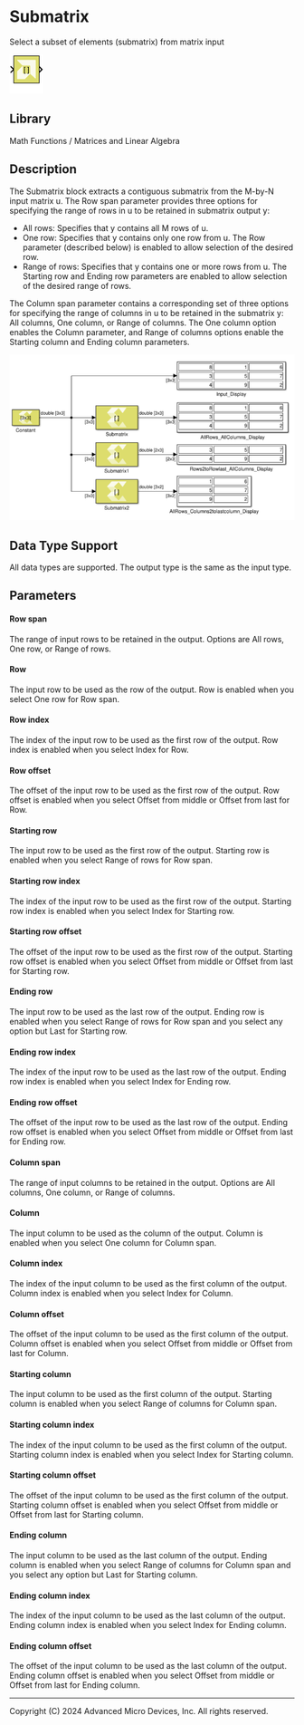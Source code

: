 # Submatrix

Select a subset of elements (submatrix) from matrix input

![](./Images/block.png)

## Library

Math Functions / Matrices and Linear Algebra

## Description

The Submatrix block extracts a contiguous submatrix from the M-by-N
input matrix u. The Row span parameter provides three options for
specifying the range of rows in u to be retained in submatrix output
y:

- All rows: Specifies that y contains all M rows of u.
- One row: Specifies that y contains only one row from u. The Row
  parameter (described below) is enabled to allow selection of the
  desired row.
- Range of rows: Specifies that y contains one or more rows from u.
  The Starting row and Ending row parameters are enabled to allow
  selection of the desired range of rows.

The Column span parameter contains a corresponding set of three options
for specifying the range of columns in u to be retained in the
submatrix y: All columns, One column, or Range of columns. The One
column option enables the Column parameter, and Range of columns options
enable the Starting column and Ending column parameters.


![](./Images/irf1532105200110.png)

## Data Type Support

All data types are supported. The output type is the same as the input
type.

## Parameters

#### Row span  
The range of input rows to be retained in the output. Options are All
rows, One row, or Range of rows.

#### Row  
The input row to be used as the row of the output. Row is enabled when
you select One row for Row span.

#### Row index  
The index of the input row to be used as the first row of the output.
Row index is enabled when you select Index for Row.

#### Row offset  
The offset of the input row to be used as the first row of the output.
Row offset is enabled when you select Offset from middle or Offset from
last for Row.

#### Starting row  
The input row to be used as the first row of the output. Starting row is
enabled when you select Range of rows for Row span.

#### Starting row index  
The index of the input row to be used as the first row of the output.
Starting row index is enabled when you select Index for Starting row.

#### Starting row offset  
The offset of the input row to be used as the first row of the output.
Starting row offset is enabled when you select Offset from middle or
Offset from last for Starting row.

#### Ending row  
The input row to be used as the last row of the output. Ending row is
enabled when you select Range of rows for Row span and you select any
option but Last for Starting row.

#### Ending row index  
The index of the input row to be used as the last row of the output.
Ending row index is enabled when you select Index for Ending row.

#### Ending row offset  
The offset of the input row to be used as the last row of the output.
Ending row offset is enabled when you select Offset from middle or
Offset from last for Ending row.

#### Column span  
The range of input columns to be retained in the output. Options are All
columns, One column, or Range of columns.

#### Column  
The input column to be used as the column of the output. Column is
enabled when you select One column for Column span.

#### Column index  
The index of the input column to be used as the first column of the
output. Column index is enabled when you select Index for Column.

#### Column offset  
The offset of the input column to be used as the first column of the
output. Column offset is enabled when you select Offset from middle or
Offset from last for Column.

#### Starting column  
The input column to be used as the first column of the output. Starting
column is enabled when you select Range of columns for Column span.

#### Starting column index  
The index of the input column to be used as the first column of the
output. Starting column index is enabled when you select Index for
Starting column.

#### Starting column offset  
The offset of the input column to be used as the first column of the
output. Starting column offset is enabled when you select Offset from
middle or Offset from last for Starting column.

#### Ending column  
The input column to be used as the last column of the output. Ending
column is enabled when you select Range of columns for Column span and
you select any option but Last for Starting column.

#### Ending column index  
The index of the input column to be used as the last column of the
output. Ending column index is enabled when you select Index for Ending
column.

#### Ending column offset  
The offset of the input column to be used as the last column of the
output. Ending column offset is enabled when you select Offset from
middle or Offset from last for Ending column.

--------------
Copyright (C) 2024 Advanced Micro Devices, Inc.
All rights reserved.
